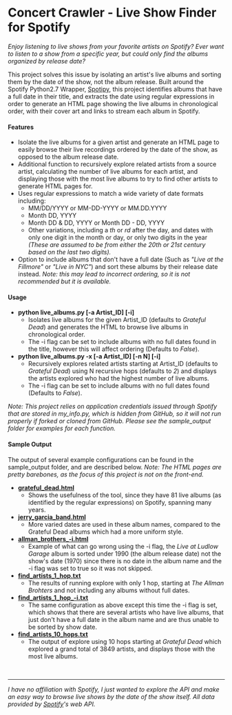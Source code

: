 # Concert Crawler - Live Show Finder for Spotify

*Enjoy listening to live shows from your favorite artists on Spotify? Ever want to listen to a show from a specific year, but could only find the albums organized by release date?* 

This project solves this issue by isolating an artist's live albums and sorting them by the date of the show, not the album release. Built around the Spotify Python2.7 Wrapper, [Spotipy](https://github.com/plamere/spotipy), this project identifies albums that have a full date in their title, and extracts the date using regular expressions in order to generate an HTML page showing the live albums in chronological order, with their cover art and links to stream each album in Spotify. 
#### Features
* Isolate the live albums for a given artist and generate an HTML page to easily browse their live recordings ordered by the date of the show, as opposed to the album release date.
* Additional function to recursively explore related artists from a source artist, calculating the number of live albums for each artist, and displaying those with the most live albums to try to find other artists to generate HTML pages for.
* Uses regular expressions to match a wide variety of date formats including:
  * MM/DD/YYYY or MM-DD-YYYY or MM.DD.YYYY
  * Month DD, YYYY
  * Month DD & DD, YYYY or Month DD - DD, YYYY
  * Other variations, including a *th* or *rd* after the day, and dates with only one digit in the month or day, or only two digits in the year *(These are assumed to be from either the 20th or 21st century based on the last two digits).*
* Option to include albums that don't have a full date (Such as *"Live at the Fillmore"* or *"Live in NYC"*) and sort these albums by their release date instead. *Note: this may lead to incorrect ordering, so it is not recommended but it is available.*

#### Usage
* **python live_albums.py [-a Artist_ID] [-i]**
  * Isolates live albums for the given Artist_ID (defaults to *Grateful Dead*) and generates the HTML to browse live albums in chronological order.
  * The -i flag can be set to include albums with no full dates found in the title, however this will affect ordering (Defaults to *False*).
* **python live_albums.py -x [-a Artist_ID] [-n N] [-i]**
  * Recursively explores related artists starting at Artist_ID (defaults to *Grateful Dead*) using N recursive hops (defaults to *2*) and displays the artists explored who had the highest number of live albums.
  * The -i flag can be set to include albums with no full dates found (Defaults to *False*).

*Note: This project relies on application credentials issued through Spotify that are stored in my_info.py, which is hidden from GitHub, so it will not run properly if forked or cloned from GitHub. Please see the sample_output folder for examples for each function.*
#### Sample Output
The output of several example configurations can be found in the sample_output folder, and are described below. *Note: The HTML pages are pretty barebones, as the focus of this project is not on the front-end.*
* **[grateful_dead.html](https://www.matt-levin.com/ConcertCrawler/sample_output/grateful_dead.html)**
  * Shows the usefulness of the tool, since they have 81 live albums (as identified by the regular expressions) on Spotify, spanning many years.
* **[jerry_garcia_band.html](https://www.matt-levin.com/ConcertCrawler/sample_output/jerry_garcia_band.html)**
  * More varied dates are used in these album names, compared to the Grateful Dead albums which had a more uniform style.
* **[allman_brothers_-i.html](https://www.matt-levin.com/ConcertCrawler/sample_output/allman_brothers_-i.html)**
  * Example of what can go wrong using the -i flag, the *Live at Ludlow Garage* album is sorted under 1990 (the album release date) not the show's date (1970) since there is no date in the album name and the -i flag was set to true so it was not skipped.
* **[find_artists_1_hop.txt](https://www.matt-levin.com/ConcertCrawler/sample_output/find_artists_1_hop.txt)**
  * The results of running explore with only 1 hop, starting at *The Allman Brohters* and not including any albums without full dates.
* **[find_artists_1_hop_-i.txt](https://www.matt-levin.com/ConcertCrawler/sample_output/find_artists_1_hop_-i.txt)**
  * The same configuration as above except this time the -i flag is set, which shows that there are several artists who have live albums, that just don't have a full date in the album name and are thus unable to be sorted by show date.
* **[find_artists_10_hops.txt](https://www.matt-levin.com/ConcertCrawler/sample_output/find_artists_10_hops.txt)**
  * The output of explore using 10 hops starting at *Grateful Dead* which explored a grand total of 3849 artists, and displays those with the most live albums.  



&nbsp;

---



*I have no affiliation with Spotify, I just wanted to explore the API and make an easy way to browse live shows by the date of the show itself. All data provided by [Spotify](https://www.spotify.com)'s web API.*
